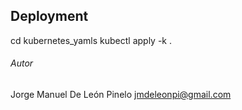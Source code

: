 ## Deployment

cd kubernetes_yamls
kubectl apply -k .



###### Autor
Jorge Manuel De León Pinelo
jmdeleonpi@gmail.com